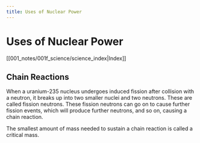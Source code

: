 ```yaml
---
title: Uses of Nuclear Power
---
```

# Uses of Nuclear Power
[[001_notes/001f_science/science_index|Index]]

## Chain Reactions
When a uranium-235 nucleus undergoes induced fission after collision with a neutron, it breaks up into two smaller nuclei and two neutrons. These are called fission neutrons.
These fission neutrons can go on to cause further fission events, which will produce further neutrons, and so on, causing a chain reaction.

The smallest amount of mass needed to sustain a chain reaction is called a critical mass.



